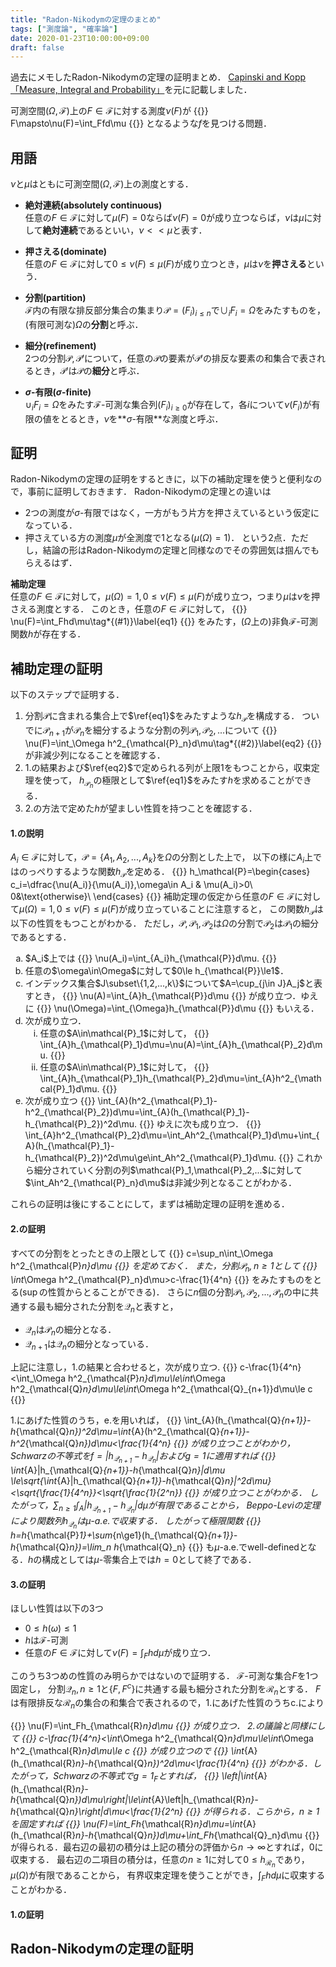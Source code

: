 ```yaml
---
title: "Radon-Nikodymの定理のまとめ"
tags: ["測度論", "確率論"]
date: 2020-01-23T10:00:00+09:00
draft: false
---
```

過去にメモしたRadon-Nikodymの定理の証明まとめ．
[Capinski and Kopp「Measure, Integral and Probability」](https://www.springer.com/gp/book/9781852337810)を元に記載しました．

可測空間$(\Omega,\mathcal{F})$上の$F\in\mathcal{F}$に対する測度$\nu(F)$が
{{<equation>}}
F\mapsto\nu(F)=\int_Ffd\mu
{{</equation>}}
となるような$f$を見つける問題．

## 用語
$\nu$と$\mu$はともに可測空間$(\Omega,\mathcal{F})$上の測度とする．
- **絶対連続(absolutely continuous)**\
任意の$F\in\mathcal{F}$に対して$\mu(F)=0$ならば$\nu(F)=0$が成り立つならば，$\nu$は$\mu$に対して**絶対連続**であるといい，$\nu<<\mu$と表す．

- **押さえる(dominate)**\
任意の$F\in\mathcal{F}$に対して$0\le\nu(F)\le\mu(F)$が成り立つとき，$\mu$は$\nu$を**押さえる**という．

- **分割(partition)**\
$\mathcal{F}$内の有限な排反部分集合の集まり$\mathcal{P}=(F_i)_{i\le n}$で$\cup_iF_i=\Omega$をみたすものを，(有限可測な)$\Omega$の**分割**と呼ぶ．

- **細分(refinement)**\
2つの分割$\mathcal{P},\mathcal{P'}$について，任意の$\mathcal{P}$の要素が$\mathcal{P'}$の排反な要素の和集合で表されるとき，$\mathcal{P'}$は$\mathcal{P}$の**細分**と呼ぶ．

- **$\sigma$-有限($\sigma$-finite)**\
$\cup_iF_i=\Omega$をみたす$\mathcal{F}$-可測な集合列$(F_i)_{i\ge0}$が存在して，各$i$について$\nu(F_i)$が有限の値をとるとき，$\nu$を**$\sigma$-有限**な測度と呼ぶ．

## 証明
Radon-Nikodymの定理の証明をするときに，以下の補助定理を使うと便利なので，事前に証明しておきます．
Radon-Nikodymの定理との違いは
- 2つの測度が$\sigma$-有限ではなく，一方がもう片方を押さえているという仮定になっている．
- 押さえている方の測度$\mu$が全測度で1となる($\mu(\Omega)=1$)．
という2点．ただし，結論の形はRadon-Nikodymの定理と同様なのでその雰囲気は掴んでもらえるはず．

**補助定理**\
任意の$F\in\mathcal{F}$に対して，$\mu(\Omega)=1,0\le\nu(F)\le\mu(F)$が成り立つ，つまり$\mu$は$\nu$を押さえる測度とする．
このとき，任意の$F\in\mathcal{F}$に対して，
{{<equation>}}
\nu(F)=\int_Fhd\mu\tag*{(#1)}\label{eq1}
{{</equation>}}
をみたす，($\Omega$上の)非負$\mathcal{F}$-可測関数$h$が存在する．

## 補助定理の証明
以下のステップで証明する．
1. 分割$\mathcal{P}$に含まれる集合上で$\ref{eq1}$をみたすような$h_\mathcal{P}$を構成する．
ついでに$\mathcal{P}_{n+1}$が$\mathcal{P}_n$を細分するような分割の列$\mathcal{P}_1,\mathcal{P}_2,...$について
{{<equation>}}
\nu(F)=\int_\Omega h^2_{\mathcal{P}_n}d\mu\tag*{(#2)}\label{eq2}
{{</equation>}}
が非減少列になることを確認する．
1. 1.の結果および$\ref{eq2}$で定められる列が上限1をもつことから，収束定理を使って，
$h_{\mathcal{P}_{n}}$の極限として$\ref{eq1}$をみたす$h$を求めることができる．
1. 2.の方法で定めた$h$が望ましい性質を持つことを確認する．

#### 1.の説明
$A_i\in\mathcal{F}$に対して，$\mathcal{P}=\{A_1,A_2,...,A_k\}$を$\Omega$の分割とした上で，
以下の様に$A_i$上ではのっぺりするような関数$h_\mathcal{P}$を定める．
{{<equation>}}
h_\mathcal{P}=\begin{cases}
    c_i=\dfrac{\nu(A_i)}{\mu(A_i)},\omega\in A_i & \mu(A_i)>0\\
    0&\text{otherwise}\\
    \end{cases}
{{</equation>}}
補助定理の仮定から任意の$F\in\mathcal{F}$に対して$\mu(\Omega)=1,0\le\nu(F)\le\mu(F)$が成り立っていることに注意すると，
この関数$h_\mathcal{P}$は以下の性質をもつことがわかる．
ただし，$\mathcal{P},\mathcal{P}_1,\mathcal{P}_2$は$\Omega$の分割で$\mathcal{P}_2$は$\mathcal{P}_1$の細分であるとする．
<ol type="a"><li>
    $A_i$上では
    {{<equation>}}
    \nu(A_i)=\int_{A_i}h_{\mathcal{P}}d\mu.
    {{</equation>}}
</li><li>任意の$\omega\in\Omega$に対して$0\le h_{\mathcal{P}}\le1$．
</li><li>インデックス集合$J\subset\{1,2,...,k\}$について$A=\cup_{j\in J}A_j$と表すとき，
    {{<equation>}}
    \nu(A)=\int_{A}h_{\mathcal{P}}d\mu
    {{</equation>}}
    が成り立つ．ゆえに
    {{<equation>}}
    \nu(\Omega)=\int_{\Omega}h_{\mathcal{P}}d\mu
    {{</equation>}}
    もいえる．
</li><li>次が成り立つ．
    <ol type="i"><li>任意の$A\in\mathcal{P}_1$に対して，
    {{<equation>}}
    \int_{A}h_{\mathcal{P}_1}d\mu=\nu(A)=\int_{A}h_{\mathcal{P}_2}d\mu.
    {{</equation>}}
    </li><li>任意の$A\in\mathcal{P}_1$に対して，
    {{<equation>}}
    \int_{A}h_{\mathcal{P}_1}h_{\mathcal{P}_2}d\mu=\int_{A}h^2_{\mathcal{P}_1}d\mu.
    {{</equation>}}
    </li></ol>
</li><li>次が成り立つ
    {{<equation>}}
    \int_{A}(h^2_{\mathcal{P}_1}-h^2_{\mathcal{P}_2})d\mu=\int_{A}(h_{\mathcal{P}_1}-h_{\mathcal{P}_2})^2d\mu.
    {{</equation>}}
    ゆえに次も成り立つ．
    {{<equation>}}
    \int_{A}h^2_{\mathcal{P}_2}d\mu=\int_Ah^2_{\mathcal{P}_1}d\mu+\int_{A}(h_{\mathcal{P}_1}-h_{\mathcal{P}_2})^2d\mu\ge\int_Ah^2_{\mathcal{P}_1}d\mu.
    {{</equation>}}
    これから細分されていく分割の列$\mathcal{P}_1,\mathcal{P}_2,...$に対して$\int_Ah^2_{\mathcal{P}_n}d\mu$は非減少列となることがわかる．
</li></ol>
これらの証明は後にすることにして，まずは補助定理の証明を進める．

#### 2.の証明
すべての分割をとったときの上限として
{{<equation>}}
c=\sup_n\int_\Omega h^2_{\mathcal{P}_n}d\mu
{{</equation>}}
を定めておく．
また，分割$\mathcal{P}_n,n\ge 1$として
{{<equation>}}
\int_\Omega h^2_{\mathcal{P}_n}d\mu>c-\frac{1}{4^n}
{{</equation>}}
をみたすものをとる($\sup$の性質からとることができる)．
さらに$n$個の分割$\mathcal{P}_1,\mathcal{P}_2,...,\mathcal{P}_n$の中に共通する最も細分された分割を$\mathcal{Q}_n$と表すと，
- $\mathcal{Q}_n$は$\mathcal{P}_n$の細分となる．
- $\mathcal{Q}_{n+1}$は$\mathcal{Q}_n$の細分となっている．

上記に注意し，1.の結果と合わせると，次が成り立つ.
{{<equation>}}
c-\frac{1}{4^n}<\int_\Omega h^2_{\mathcal{P}_n}d\mu\le\int_\Omega h^2_{\mathcal{Q}_n}d\mu\le\int_\Omega h^2_{\mathcal{Q}_{n+1}}d\mu\le c
{{</equation>}}

1.にあげた性質のうち，e.を用いれば，
{{<equation>}}
\int_{A}(h_{\mathcal{Q}_{n+1}}-h_{\mathcal{Q}_n})^2d\mu=\int_{A}(h^2_{\mathcal{Q}_{n+1}}-h^2_{\mathcal{Q}_n})d\mu<\frac{1}{4^n}
{{</equation>}}
が成り立つことがわかり，Schwarzの不等式を$f=|h_{\mathcal{Q}_{n+1}}-h_{\mathcal{Q}_n}|$および$g=1$に適用すれば
{{<equation>}}
\int_{A}|h_{\mathcal{Q}_{n+1}}-h_{\mathcal{Q}_n}|d\mu
    \le\sqrt{\int_{A}|h_{\mathcal{Q}_{n+1}}-h_{\mathcal{Q}_n}|^2d\mu}
    <\sqrt{\frac{1}{4^n}}<\sqrt{\frac{1}{2^n}}
{{</equation>}}
が成り立つことがわかる．
したがって，$\sum_{n\ge1}\int_{A}|h_{\mathcal{Q}_{n+1}}-h_{\mathcal{Q}_n}|d\mu$が有限であることから，
Beppo-Leviの定理により関数列$h_{\mathcal{Q}_n}$は$\mu$-a.e.で収束する．
したがって極限関数
{{<equation>}}
h=h_{\mathcal{P}_1}+\sum_{n\ge1}(h_{\mathcal{Q}_{n+1}}-h_{\mathcal{Q}_n})=\lim_n h_{\mathcal{Q}_n}
{{</equation>}}
も$\mu$-a.e.でwell-definedとなる．$h$の構成としては$\mu$-零集合上では$h=0$として終了である．


#### 3.の証明
ほしい性質は以下の3つ
- $0\le h(\omega) \le 1$
- $h$は$\mathcal{F}$-可測
- 任意の$F\in\mathcal{F}$に対して$\nu(F)=\int_Fhd\mu$が成り立つ．

このうち3つめの性質のみ明らかではないので証明する．
$\mathcal{F}$-可測な集合$F$を1つ固定し，
分割$\mathcal{Q}_n,n\ge1$と$\{F,F^c\}$に共通する最も細分された分割を$\mathcal{R}_n$とする．
$F$は有限排反な$\mathcal{R}_n$の集合の和集合で表されるので，1.にあげた性質のうちc.により

{{<equation>}}
\nu(F)=\int_Fh_{\mathcal{R}_n}d\mu
{{</equation>}}
が成り立つ．
2.の議論と同様にして
{{<equation>}}
c-\frac{1}{4^n}<\int_\Omega h^2_{\mathcal{Q}_n}d\mu\le\int_\Omega h^2_{\mathcal{R}_n}d\mu\le c
{{</equation>}}
が成り立つので
{{<equation>}}
\int_{A}(h_{\mathcal{R}_n}-h_{\mathcal{Q}_n})^2d\mu<\frac{1}{4^n}
{{</equation>}}
がわかる．したがって，Schwarzの不等式で$g=1_F$とすれば，
{{<equation>}}
\left|\int_{A}(h_{\mathcal{R}_n}-h_{\mathcal{Q}_n})d\mu\right|\le\int_{A}\left|h_{\mathcal{R}_n}-h_{\mathcal{Q}_n}\right|d\mu<\frac{1}{2^n}
{{</equation>}}
が得られる．こらから，$n\ge1$を固定すれば
{{<equation>}}
\nu(F)=\int_Fh_{\mathcal{R}_n}d\mu=\int_{A}(h_{\mathcal{R}_n}-h_{\mathcal{Q}_n})d\mu+\int_Fh_{\mathcal{Q}_n}d\mu
{{</equation>}}
が得られる．最右辺の最初の積分は上記の積分の評価から$n\rightarrow\infty$とすれば，$0$に収束する．
最右辺の二項目の積分は，任意の$n\ge 1$に対して$0\le h_{\mathcal{R}_n}$であり，$\mu(\Omega)$が有限であることから，
有界収束定理を使うことができ，$\int_Fhd\mu$に収束することがわかる．

#### 1.の証明

## Radon-Nikodymの定理の証明



